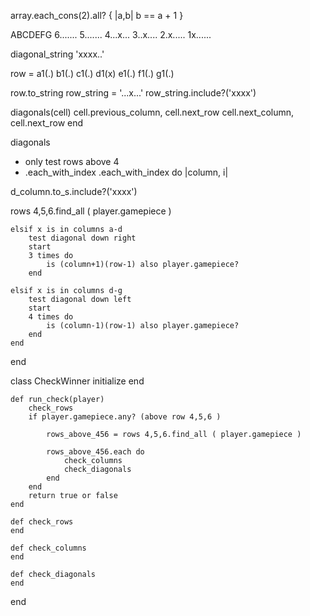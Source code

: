array.each_cons(2).all? { |a,b| b == a + 1 }

 ABCDEFG
6.......
5.......
4...x...
3..x....
2.x.....
1x......

diagonal_string 'xxxx..'

row = a1(.) b1(.) c1(.) d1(x) e1(.) f1(.) g1(.)

row.to_string
row_string = '...x...'
row_string.include?('xxxx')



diagonals(cell)
    cell.previous_column, cell.next_row
    cell.next_column, cell.next_row
end 

diagonals
- only test rows above 4
- .each_with_index
.each_with_index do |column, i|

d_column.to_s.include?('xxxx')

rows 4,5,6.find_all ( player.gamepiece )
    <!-- if x is in column d 
        test diagonal down right 
        test diagonal down left  -->

    elsif x is in columns a-d
        test diagonal down right
        start 
        3 times do 
            is (column+1)(row-1) also player.gamepiece?
        end 

    elsif x is in columns d-g
        test diagonal down left
        start 
        4 times do 
            is (column-1)(row-1) also player.gamepiece?
        end 
    end 
end 


class CheckWinner
    initialize
    end 

    def run_check(player)
        check_rows
        if player.gamepiece.any? (above row 4,5,6 )

            rows_above_456 = rows 4,5,6.find_all ( player.gamepiece )

            rows_above_456.each do
                check_columns
                check_diagonals
            end
        end 
        return true or false
    end 

    def check_rows
    end 

    def check_columns
    end 

    def check_diagonals
    end 
end 